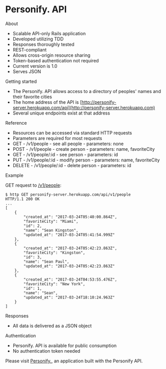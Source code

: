 # Personify. API


About

- Scalable API-only Rails application
- Developed utilizing TDD
- Responses thoroughly tested
- REST-compliant
- Allows cross-origin resource sharing
- Token-based authentication not required
- Current version is 1.0
- Serves JSON


Getting started

- The Personify. API allows access to a directory of peoples' names and their favorite cities
- The home address of the API is [http://personify-server.herokuapp.com/api](http://personify-server.herokuapp.com)
- Several unique endpoints exist at that address


Reference

- Resources can be accessed via standard HTTP requests
- Parameters are required for most requests
- GET - /v1/people - see all people - parameters: none
- POST - /v1/people - create person - parameters: name, favoriteCity
- GET - /v1/people/:id - see person - parameters: id
- PUT - /v1/people/:id - modify person - parameters: name, favoriteCity
- DELETE - /v1/people/:id - delete person - parameters: id


Example

GET request to [/v1/people](http://personify-server.herokuapp.com/api/v1/people):

    $ http GET personify-server.herokuapp.com/api/v1/people
    HTTP/1.1 200 OK
    ...
    [
        {
            "created_at": "2017-03-24T05:40:00.864Z",
            "favoriteCity": "Miami",
            "id": 2,
            "name": "Sean Kingston",
            "updated_at": "2017-03-24T05:41:54.999Z"
        },
        {
            "created_at": "2017-03-24T05:42:23.863Z",
            "favoriteCity": "Kingston",
            "id": 3,
            "name": "Sean Paul",
            "updated_at": "2017-03-24T05:42:23.863Z"
        },
        {
            "created_at": "2017-03-24T04:53:55.476Z",
            "favoriteCity": "New York",
            "id": 1,
            "name": "Sean",
            "updated_at": "2017-03-24T18:10:24.963Z"
        }
    ]


Responses

- All data is delivered as a JSON object


Authentication

- Personify. API is available for public consumption
- No authentication token needed


Please visit [Personify.](http://personify-client.herokuapp.com), an application built with the Personify API.
